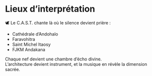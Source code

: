 # Lieux d’interprétation

🕊️ Le C.A.S.T. chante là où le silence devient prière :

- Cathédrale d’Andohalo
- Faravohitra
- Saint Michel Itaosy
- FJKM Andakana

Chaque nef devient une chambre d’écho divine.  
L’architecture devient instrument, et la musique en révèle la dimension sacrée.